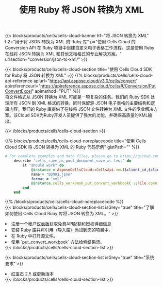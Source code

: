 ﻿---
title: 使用 Ruby 将 JSON 转换为 XML
description: 使用Aspose.Cells Cloud SDK for Ruby将JSON格式文件转换为XML格式文件。
kwords: Excel, Convert JSON to XML, REST, Ruby
howto: How to convert JSON to XML using Aspose.Cells Cloud Ruby library.
---
{{< blocks/products/cells/cells-cloud-banner h1="将 JSON 转换为 XML" h2="用于将 JSON 转换为 XML 的 Ruby 库" p="使用 Cells Cloud 的 Conversion API 在 Ruby 项目中创建自定义电子表格工作流程。这是使用 Ruby 在线将 JSON 转换为 XML 和其他文档格式的专业解决方案。" urlsection="conversion/json-to-xml/" >}}

{{< blocks/products/cells/cells-cloud-section title="使用 Cells Cloud SDK for Ruby 将 JSON 转换为 XML" >}}
{{% blocks/products/cells/cells-cloud-api-reference apiurl="https://api.aspose.cloud/v3.0/cells/convert" apireferenceurl="https://apireference.aspose.cloud/cells/#/Conversion/PutConvertExcel" apimethod="PUT" %}}
<br/>
将文件格式从 JSON 转换为 XML 可能是一项复杂的任务。我们的 Ruby SDK 处理所有 JSON 到 XML 格式的转换，同时保留源 JSON 电子表格的主要结构和逻辑内容。我们的 Ruby 库提供了在线将 JSON 文件转换为 XML 文件的专业解决方案。该Cloud SDK为Ruby开发人员提供了强大的功能，并确保高质量的XML输出。

{{< /blocks/products/cells/cells-cloud-section >}}

{{% blocks/products/cells/cells-cloud-noreplacecode title="使用 Cells Cloud SDK 将 JSON 转换为 XML 的 Ruby 代码示例" gistPath="" %}}
 
```ruby
# For complete examples and data files, please go to https://github.com/aspose-cells-cloud/aspose-cells-cloud-ruby/
    describe 'cells_save_as_post_document_save_as test' do
        it "should work" do
            @instance = AsposeCellsCloud::CellsApi.new($client_id,$client_secret,"v3.0","https://api.aspose.cloud/")
            name = "BOOK1.json"
            format = 'xml'
            @instance.cells_workbook_put_convert_workbook( ::File.open(File.expand_path("data/"+name),"r")  {|io| io.read(io.size) },{:format=>format})     
        end
    end
```
 
{{% /blocks/products/cells/cells-cloud-noreplacecode %}}
<br/>
{{< blocks/products/cells/cells-cloud-section-list isGrey="true" title="了解如何使用 Cells Cloud Ruby 库将 JSON 转换为 XML。" >}}
<li>注册一个帐户<a href="https://dashboard.aspose.cloud/">仪表板</a>获取免费API配额和授权详细信息</li>
<li>安装 Ruby 库并将引用（导入库）添加到您的项目中。</li>
<li>在 Ruby 中打开源文件。</li>
<li>使用 `put_convert_workbook` 方法检索结果流。</li>
{{< /blocks/products/cells/cells-cloud-section-list >}}

{{< blocks/products/cells/cells-cloud-section-list isGrey="true" title="系统要求" >}}
<li>红宝石 2.5 或更新版本</li>
{{< /blocks/products/cells/cells-cloud-section-list >}}
